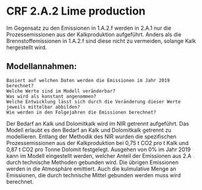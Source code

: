 # CRF 2.A.2 Lime production

Im Gegensatz zu den Emissionen in 1.A.2.f werden in 2.A.1 nur die Prozessemissionen aus der Kalkproduktion aufgeführt. Anders als die Brennstoffemissionen in 1.A.2.f sind diese nicht zu vermeiden, solange Kalk hergestellt wird.

## Modellannahmen:

    Basiert auf welchen Daten werden die Emissionen im Jahr 2019 berechnet?
    Welche Werte sind im Modell veränderbar?
    Was wird als konstant angenommen?
    Welche Entwicklung lässt sich durch die Veränderung dieser Werte jeweils mittelbar abbilden?
    Wie werden in den Folgejahren die Emissionen berechnet?

Der Bedarf an Kalk und Dolomitkalk wird im NIR getrennt aufgeführt.
Das Modell erlaubt es den Bedarf an Kalk und Dolomitkalk getrennt zu modellieren.
Entlang der Methodik des NIR wurden die spezifischen Prozessemissionen aus der Kalkproduktion bei 0,75 t CO2 pro t Kalk und 0,87 t CO2 pro Tonne Dolomit festgelegt.
Ausgehen von 0% im Jahr 2019 kann im Modell eingestellt werden, welcher Anteil der Emissionen aus 2.A durch technische Methoden gebunden wird.
Die übrigen Emissionen werden in die Atmosphäre emittiert. Auch die kulmulative Menge an Emissionen, die durch technische Mittel gebunden werden muss wird berechnet.
